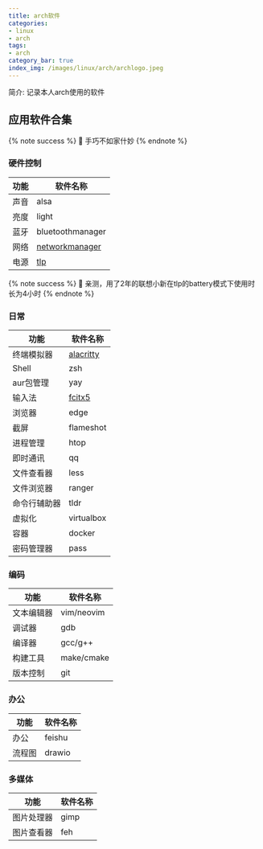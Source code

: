 ```yaml
---
title: arch软件
categories:
- linux
- arch
tags:
- arch
category_bar: true
index_img: /images/linux/arch/archlogo.jpeg
---
```

简介: 记录本人arch使用的软件
<!-- more -->
## 应用软件合集
{% note success %}
 手巧不如家什妙
{% endnote %}
### 硬件控制
|  功能  |      软件名称     |
| ------ | ----------------- |
|  声音  |  alsa             |
|  亮度  |  light            |
|  蓝牙  |  bluetoothmanager |
|  网络  |  [networkmanager](https://wiki.archlinuxcn.org/wiki/NetworkManager)   |
|  电源  |  [tlp](https://linrunner.de/tlp/usage/index.html#start)              |
{% note success %}
 亲测，用了2年的联想小新在tlp的battery模式下使用时长为4小时
{% endnote %}
### 日常
|     功能     |  软件名称  |
|------------- | ---------- |
| 终端模拟器   | [alacritty](https://alacritty.org/config-alacritty.html)  |
| Shell        | zsh        |
| aur包管理    | yay        |
| 输入法       | [fcitx5](https://wiki.archlinuxcn.org/wiki/Fcitx5)     |
| 浏览器       | edge       |
| 截屏         | flameshot  |
| 进程管理     | htop       |
| 即时通讯     | qq         |
| 文件查看器   | less       |
| 文件浏览器   | ranger     |
| 命令行辅助器 | tldr       |
| 虚拟化       | virtualbox |
| 容器         | docker     |
| 密码管理器   | pass       |
### 编码
|     功能     |  软件名称  |
|------------- | ---------- |
| 文本编辑器   | vim/neovim |
| 调试器       | gdb        |
| 编译器       | gcc/g++    |
| 构建工具     | make/cmake |
| 版本控制     | git        |
### 办公
|     功能     |  软件名称 |
|------------- | --------- |
| 办公         | feishu    |
| 流程图       | drawio    |
### 多媒体
|     功能     |  软件名称 |
|------------- | --------- |
| 图片处理器   | gimp      |
| 图片查看器   | feh       |
